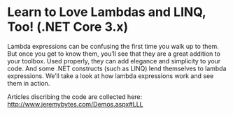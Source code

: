 Learn to Love Lambdas and LINQ, Too! (.NET Core 3.x)
====================================

Lambda expressions can be confusing the first time you walk up to them. But once you get to know them, you’ll see that they are a great addition to your toolbox. Used properly, they can add elegance and simplicity to your code. And some .NET constructs (such as LINQ) lend themselves to lambda expressions. We’ll take a look at how lambda expressions work and see them in action.

Articles discribing the code are collected here: http://www.jeremybytes.com/Demos.aspx#LLL
